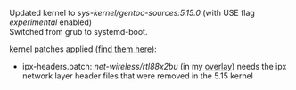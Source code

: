 Updated kernel to *sys-kernel/gentoo-sources:5.15.0* (with USE flag *experimental* enabled)<br/>
Switched from grub to systemd-boot.

kernel patches applied ([find them here](https://github.com/q-g-j/gentoo-stuff/tree/master/etc/portage/patches/sys-kernel/gentoo-sources)):
- ipx-headers.patch: *net-wireless/rtl88x2bu* (in my [overlay](https://github.com/q-g-j/qgj-overlay)) needs the ipx network layer header files that were removed in the 5.15 kernel

